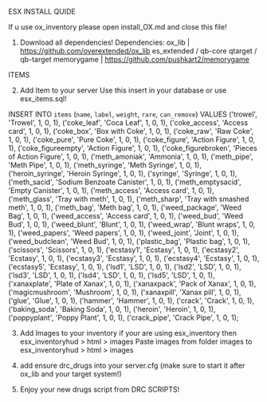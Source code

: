 ESX INSTALL QUIDE

If u use ox_inventory please open install_OX.md and close this file!

1. Download all dependencies!
    Dependencies:
    ox_lib | https://github.com/overextended/ox_lib
    es_extended / qb-core
    qtarget / qb-target
    memorygame | https://github.com/pushkart2/memorygame

ITEMS 

2. Add Item to your server
    Use this insert in your database or use esx_items.sql!

INSERT INTO `items` (`name`, `label`, `weight`, `rare`, `can_remove`) VALUES
('trowel', 'Trowel', 1, 0, 1),
('coke_leaf', 'Coca Leaf', 1, 0, 1),
('coke_access', 'Access card', 1, 0, 1),
('coke_box', 'Box with Coke', 1, 0, 1),
('coke_raw', 'Raw Coke', 1, 0, 1),
('coke_pure', 'Pure Coke', 1, 0, 1),
('coke_figure', 'Action Figure', 1, 0, 1),
('coke_figureempty', 'Action Figure', 1, 0, 1),
('coke_figurebroken', 'Pieces of Action Figure', 1, 0, 1),
('meth_amoniak', 'Ammonia', 1, 0, 1),
('meth_pipe', 'Meth Pipe', 1, 0, 1),
('meth_syringe', 'Meth Syringe', 1, 0, 1),
('heroin_syringe', 'Heroin Syringe', 1, 0, 1),
('syringe', 'Syringe', 1, 0, 1),
('meth_sacid', 'Sodium Benzoate Canister', 1, 0, 1),
('meth_emptysacid', 'Empty Canister', 1, 0, 1),
('meth_access', 'Access card', 1, 0, 1),
('meth_glass', 'Tray with meth', 1, 0, 1),
('meth_sharp', 'Tray with smashed meth', 1, 0, 1),
('meth_bag', 'Meth bag', 1, 0, 1),
('weed_package', 'Weed Bag', 1, 0, 1),
('weed_access', 'Access card', 1, 0, 1),
('weed_bud', 'Weed Bud', 1, 0, 1),
('weed_blunt', 'Blunt', 1, 0, 1),
('weed_wrap', 'Blunt wraps', 1, 0, 1),
('weed_papers', 'Weed papers', 1, 0, 1),
('weed_joint', 'Joint', 1, 0, 1),
('weed_budclean', 'Weed Bud', 1, 0, 1),
('plastic_bag', 'Plastic bag', 1, 0, 1),
('scissors', 'Scissors', 1, 0, 1),
('ecstasy1', 'Ecstasy', 1, 0, 1),
('ecstasy2', 'Ecstasy', 1, 0, 1),
('ecstasy3', 'Ecstasy', 1, 0, 1),
('ecstasy4', 'Ecstasy', 1, 0, 1),
('ecstasy5', 'Ecstasy', 1, 0, 1),
('lsd1', 'LSD', 1, 0, 1),
('lsd2', 'LSD', 1, 0, 1),
('lsd3', 'LSD', 1, 0, 1),
('lsd4', 'LSD', 1, 0, 1),
('lsd5', 'LSD', 1, 0, 1),
('xanaxplate', 'Plate of Xanax', 1, 0, 1),
('xanaxpack', 'Pack of Xanax', 1, 0, 1),
('magicmushroom', 'Mushroom', 1, 0, 1),
('xanaxpill', 'Xanax pill', 1, 0, 1),
('glue', 'Glue', 1, 0, 1),
('hammer', 'Hammer', 1, 0, 1),
('crack', 'Crack', 1, 0, 1),
('baking_soda', 'Baking Soda', 1, 0, 1),
('heroin', 'Heroin', 1, 0, 1),
('poppyplant', 'Poppy Plant', 1, 0, 1),
('crack_pipe', 'Crack Pipe', 1, 0, 1);


3. Add Images to your inventory
    if your are using esx_inventory then 
    esx_inventoryhud > html > images
    Paste images from folder images to esx_inventoryhud > html > images

4. add ensure drc_drugs into your server.cfg (make sure to start it after ox_lib and your target system!)

5. Enjoy your new drugs script from DRC SCRIPTS!
